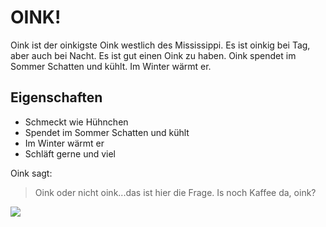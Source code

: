 # OINK!
Oink ist der oinkigste Oink westlich des Mississippi. Es ist oinkig bei Tag, aber auch bei Nacht. Es ist gut einen Oink zu haben. Oink spendet im Sommer Schatten und kühlt. Im Winter wärmt er.
## Eigenschaften
* Schmeckt wie Hühnchen
* Spendet im Sommer Schatten und kühlt
* Im Winter wärmt er
* Schläft gerne und viel

Oink sagt:
> Oink oder nicht oink...das ist hier die Frage.
> Is noch Kaffee da, oink?

<img src="https://upload.wikimedia.org/wikipedia/commons/7/7f/OiNK_logo.png"/>
